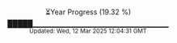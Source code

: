 <p align="center">
⏳Year Progress (19.32 %)<br>
█████▁▁▁▁▁▁▁▁▁▁▁▁▁▁▁▁▁▁▁▁▁▁▁▁▁ <br>
<sub>Updated: Wed, 12 Mar 2025 12:04:31 GMT</sub>
</p>

